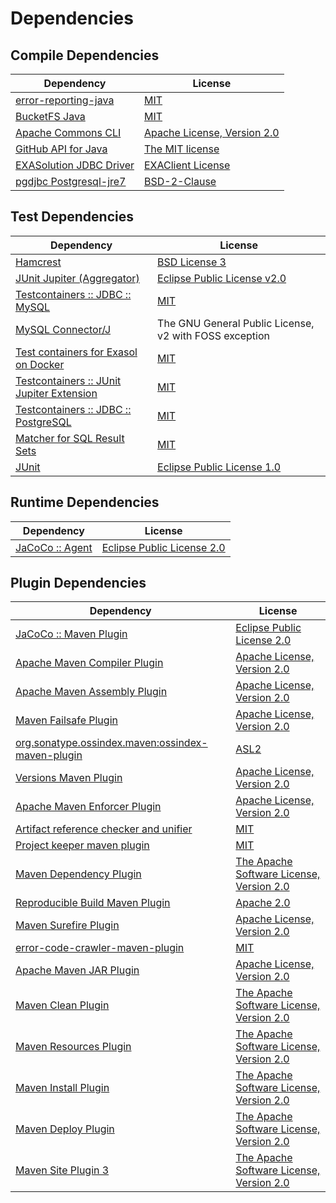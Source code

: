 <!-- @formatter:off -->
# Dependencies

## Compile Dependencies

| Dependency                   | License                          |
| ---------------------------- | -------------------------------- |
| [error-reporting-java][0]    | [MIT][1]                         |
| [BucketFS Java][2]           | [MIT][1]                         |
| [Apache Commons CLI][4]      | [Apache License, Version 2.0][5] |
| [GitHub API for Java][6]     | [The MIT license][7]             |
| [EXASolution JDBC Driver][8] | [EXAClient License][9]           |
| [pgdjbc Postgresql-jre7][10] | [BSD-2-Clause][11]               |

## Test Dependencies

| Dependency                                      | License                                                |
| ----------------------------------------------- | ------------------------------------------------------ |
| [Hamcrest][12]                                  | [BSD License 3][13]                                    |
| [JUnit Jupiter (Aggregator)][14]                | [Eclipse Public License v2.0][15]                      |
| [Testcontainers :: JDBC :: MySQL][16]           | [MIT][17]                                              |
| [MySQL Connector/J][18]                         | The GNU General Public License, v2 with FOSS exception |
| [Test containers for Exasol on Docker][19]      | [MIT][1]                                               |
| [Testcontainers :: JUnit Jupiter Extension][16] | [MIT][17]                                              |
| [Testcontainers :: JDBC :: PostgreSQL][16]      | [MIT][17]                                              |
| [Matcher for SQL Result Sets][25]               | [MIT][1]                                               |
| [JUnit][27]                                     | [Eclipse Public License 1.0][28]                       |

## Runtime Dependencies

| Dependency            | License                          |
| --------------------- | -------------------------------- |
| [JaCoCo :: Agent][29] | [Eclipse Public License 2.0][30] |

## Plugin Dependencies

| Dependency                                              | License                                        |
| ------------------------------------------------------- | ---------------------------------------------- |
| [JaCoCo :: Maven Plugin][31]                            | [Eclipse Public License 2.0][30]               |
| [Apache Maven Compiler Plugin][33]                      | [Apache License, Version 2.0][5]               |
| [Apache Maven Assembly Plugin][35]                      | [Apache License, Version 2.0][5]               |
| [Maven Failsafe Plugin][37]                             | [Apache License, Version 2.0][5]               |
| [org.sonatype.ossindex.maven:ossindex-maven-plugin][39] | [ASL2][40]                                     |
| [Versions Maven Plugin][41]                             | [Apache License, Version 2.0][5]               |
| [Apache Maven Enforcer Plugin][43]                      | [Apache License, Version 2.0][5]               |
| [Artifact reference checker and unifier][45]            | [MIT][1]                                       |
| [Project keeper maven plugin][47]                       | [MIT][1]                                       |
| [Maven Dependency Plugin][49]                           | [The Apache Software License, Version 2.0][40] |
| [Reproducible Build Maven Plugin][51]                   | [Apache 2.0][40]                               |
| [Maven Surefire Plugin][53]                             | [Apache License, Version 2.0][5]               |
| [error-code-crawler-maven-plugin][55]                   | [MIT][1]                                       |
| [Apache Maven JAR Plugin][57]                           | [Apache License, Version 2.0][5]               |
| [Maven Clean Plugin][59]                                | [The Apache Software License, Version 2.0][40] |
| [Maven Resources Plugin][61]                            | [The Apache Software License, Version 2.0][40] |
| [Maven Install Plugin][63]                              | [The Apache Software License, Version 2.0][40] |
| [Maven Deploy Plugin][65]                               | [The Apache Software License, Version 2.0][40] |
| [Maven Site Plugin 3][67]                               | [The Apache Software License, Version 2.0][40] |

[29]: https://www.eclemma.org/jacoco/index.html
[47]: https://github.com/exasol/project-keeper-maven-plugin
[2]: https://github.com/exasol/bucketfs-java
[9]: LICENSE-exasol-jdbc.txt
[0]: https://github.com/exasol/error-reporting-java
[7]: https://www.opensource.org/licenses/mit-license.php
[10]: https://jdbc.postgresql.org
[40]: http://www.apache.org/licenses/LICENSE-2.0.txt
[53]: https://maven.apache.org/surefire/maven-surefire-plugin/
[11]: https://jdbc.postgresql.org/about/license.html
[59]: http://maven.apache.org/plugins/maven-clean-plugin/
[1]: https://opensource.org/licenses/MIT
[37]: https://maven.apache.org/surefire/maven-failsafe-plugin/
[41]: http://www.mojohaus.org/versions-maven-plugin/
[49]: http://maven.apache.org/plugins/maven-dependency-plugin/
[13]: http://opensource.org/licenses/BSD-3-Clause
[33]: https://maven.apache.org/plugins/maven-compiler-plugin/
[17]: http://opensource.org/licenses/MIT
[27]: http://junit.org
[30]: https://www.eclipse.org/legal/epl-2.0/
[28]: http://www.eclipse.org/legal/epl-v10.html
[19]: https://github.com/exasol/exasol-testcontainers
[31]: https://www.jacoco.org/jacoco/trunk/doc/maven.html
[25]: https://github.com/exasol/hamcrest-resultset-matcher
[51]: http://zlika.github.io/reproducible-build-maven-plugin
[5]: https://www.apache.org/licenses/LICENSE-2.0.txt
[43]: https://maven.apache.org/enforcer/maven-enforcer-plugin/
[18]: http://dev.mysql.com/doc/connector-j/en/
[8]: http://www.exasol.com
[15]: https://www.eclipse.org/legal/epl-v20.html
[63]: http://maven.apache.org/plugins/maven-install-plugin/
[4]: http://commons.apache.org/proper/commons-cli/
[14]: https://junit.org/junit5/
[39]: https://sonatype.github.io/ossindex-maven/maven-plugin/
[16]: https://testcontainers.org
[12]: http://hamcrest.org/JavaHamcrest/
[65]: http://maven.apache.org/plugins/maven-deploy-plugin/
[67]: http://maven.apache.org/plugins/maven-site-plugin/
[6]: https://github-api.kohsuke.org/
[61]: http://maven.apache.org/plugins/maven-resources-plugin/
[45]: https://github.com/exasol/artifact-reference-checker-maven-plugin
[55]: https://github.com/exasol/error-code-crawler-maven-plugin
[57]: https://maven.apache.org/plugins/maven-jar-plugin/
[35]: https://maven.apache.org/plugins/maven-assembly-plugin/
